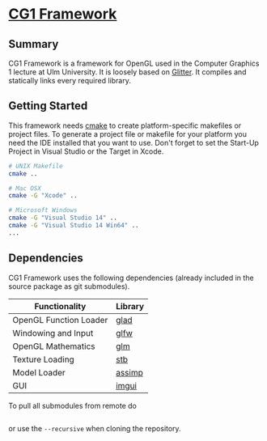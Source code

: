 # [CG1 Framework](https://bitbucket.org/diemysh/cgi_framework)

## Summary
CG1 Framework is a framework for OpenGL used in the Computer Graphics 1 lecture at Ulm University. It is loosely based on [Glitter](https://github.com/Polytonic/Glitter). It compiles and statically links every required library.

## Getting Started
This framework needs [cmake](http://www.cmake.org/download/) to create platform-specific makefiles or project files. To generate a project file or makefile for your platform you need the IDE installed that you want to use. Don't forget to set the Start-Up Project in Visual Studio or the Target in Xcode.

```bash
# UNIX Makefile
cmake ..

# Mac OSX
cmake -G "Xcode" ..

# Microsoft Windows
cmake -G "Visual Studio 14" ..
cmake -G "Visual Studio 14 Win64" ..
...
```

## Dependencies
CG1 Framework uses the following dependencies (already included in the source package as git submodules).

Functionality             | Library
------------------------- | ------------------------------------------
OpenGL Function Loader    | [glad](https://github.com/Dav1dde/glad)
Windowing and Input       | [glfw](https://github.com/glfw/glfw)
OpenGL Mathematics        | [glm](https://github.com/g-truc/glm)
Texture Loading           | [stb](https://github.com/nothings/stb)
Model Loader              | [assimp](https://github.com/assimp/assimp)
GUI                       | [imgui](https://github.com/ocornut/imgui)

To pull all submodules from remote do

```git submodule update --init
```

or use the `--recursive` when cloning the repository.
